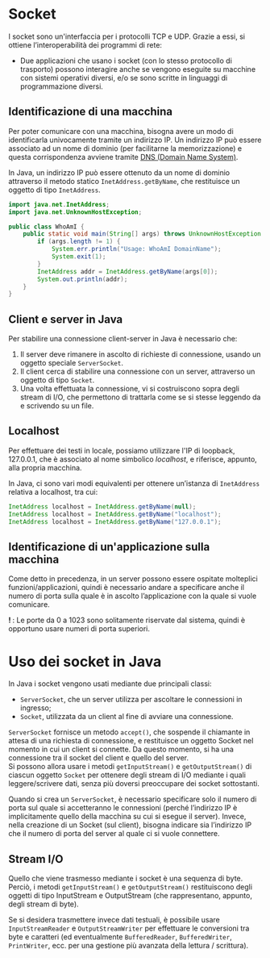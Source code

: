 # Socket
I socket sono un'interfaccia per i protocolli TCP e UDP.
Grazie a essi, si ottiene l’interoperabilità dei programmi di rete:
- Due applicazioni che usano i socket (con lo stesso protocollo di trasporto) possono interagire anche se vengono eseguite su macchine con sistemi operativi diversi, e/o se sono scritte in linguaggi di programmazione diversi.

## Identificazione di una macchina
Per poter comunicare con una macchina, bisogna avere un modo di identificarla univocamente tramite un indirizzo IP.
Un indirizzo IP può essere associato ad un nome di dominio (per facilitarne la memorizzazione) e questa corrispondenza avviene tramite [DNS (Domain Name System)](https://github.com/m00tt/m0tes/blob/security/web_security/server_side/web_fundamentals.md#dns).

In Java, un indirizzo IP può essere ottenuto da un nome di dominio attraverso il metodo statico `InetAddress.getByName`, che restituisce un oggetto di tipo `InetAddress`.

```java
import java.net.InetAddress;
import java.net.UnknownHostException;

public class WhoAmI {
    public static void main(String[] args) throws UnknownHostException {
        if (args.length != 1) {
            System.err.println("Usage: WhoAmI DomainName");
            System.exit(1);
        }
        InetAddress addr = InetAddress.getByName(args[0]);
        System.out.println(addr);
    }
}
```

## Client e server in Java
Per stabilire una connessione client-server in Java è necessario che:
1. Il server deve rimanere in ascolto di richieste di connessione, usando un oggetto speciale `ServerSocket`.
2. Il client cerca di stabilire una connessione con un server, attraverso un oggetto di tipo `Socket`.
3. Una volta effettuata la connessione, vi si costruiscono sopra degli stream di I/O, che permettono di trattarla come se si stesse leggendo da e scrivendo su un file.

## Localhost
Per effettuare dei testi in locale, possiamo utilizzare l'IP di loopback, 127.0.0.1, che è associato al nome simbolico _localhost_, e riferisce, appunto, alla propria macchina.

In Java, ci sono vari modi equivalenti per ottenere un’istanza di `InetAddress` relativa a localhost, tra cui:

```java
InetAddress localhost = InetAddress.getByName(null);
InetAddress localhost = InetAddress.getByName("localhost");
InetAddress localhost = InetAddress.getByName("127.0.0.1");
```

## Identificazione di un'applicazione sulla macchina
Come detto in precedenza, in un server possono essere ospitate molteplici funzioni/applicazioni, quindi è necessario andare a specificare anche il numero di porta sulla quale è in ascolto l’applicazione con la quale si vuole comunicare.

<b>! </b>: Le porte da 0 a 1023 sono solitamente riservate dal sistema, quindi è opportuno usare numeri di porta superiori.

# Uso dei socket in Java
In Java i socket vengono usati mediante due principali classi:
- `ServerSocket`, che un server utilizza per ascoltare le connessioni in ingresso;
- `Socket`, utilizzata da un client al fine di avviare una connessione.

`ServerSocket` fornisce un metodo `accept()`, che sospende il chiamante in attesa di una richiesta di connessione, e restituisce un oggetto Socket nel momento in cui un client si connette. Da questo momento, si ha una connessione tra il socket del client e quello del server.<br>
Si possono allora usare i metodi `getInputStream()` e `getOutputStream()` di ciascun oggetto `Socket` per ottenere degli stream di I/O mediante i quali leggere/scrivere dati, senza più doversi preoccupare dei socket sottostanti.

Quando si crea un `ServerSocket`, è necessario specificare solo il numero di porta sul quale si accetteranno le connessioni (perché l’indirizzo IP è implicitamente quello della macchina su cui si esegue il server). Invece, nella creazione di un Socket (sul client), bisogna indicare sia l’indirizzo IP che il numero di porta del server al quale ci si vuole connettere.

## Stream I/O
Quello che viene trasmesso mediante i socket è una sequenza di byte. <br>
Perciò, i metodi `getInputStream()` e `getOutputStream()` restituiscono degli oggetti di tipo InputStream e OutputStream (che rappresentano, appunto, degli stream di byte).

Se si desidera trasmettere invece dati testuali, è possibile usare `InputStreamReader` e `OutputStreamWriter` per effettuare le conversioni tra byte e caratteri (ed eventualmente `BufferedReader`, `BufferedWriter`, `PrintWriter`, ecc. per una gestione più avanzata della lettura / scrittura).
